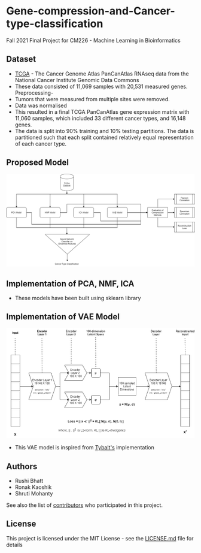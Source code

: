 # Gene-compression-and-Cancer-type-classification
Fall 2021 Final Project for CM226 - Machine Learning in Bioinformatics

## Dataset
* [TCGA](https://portal.gdc.cancer.gov/) -  The Cancer Genome Atlas PanCanAtlas RNAseq data from the National Cancer Institute Genomic Data Commons
* These data consisted of 11,069 samples with 20,531 measured genes.
Preprocessing- 
* Tumors that were measured from multiple sites were removed.
* Data was normalised
* This resulted in a final TCGA PanCanAtlas gene expression matrix with 11,060 samples, which included 33 different cancer types, and 16,148 genes.
* The data is split into 90% training and 10% testing partitions. The data is partitioned such that each split contained relatively equal representation of each cancer type.


## Proposed Model
![alt text](https://github.com/RushiBhatt007/Gene-compression-and-Cancer-type-classification/blob/main/proposed_model.png?raw=true)

## Implementation of PCA, NMF, ICA
* These models have been built using sklearn library

## Implementation of VAE Model
![alt text](https://github.com/RushiBhatt007/Gene-compression-and-Cancer-type-classification/blob/main/vae_model.png?raw=true)

* This VAE model is inspired from [Tybalt's](https://github.com/greenelab/tybalt) implementation

 ## Authors
 * Rushi Bhatt
 * Ronak Kaoshik
 * Shruti Mohanty
 
See also the list of [contributors](https://github.com/RushiBhatt007/Gene-compression-and-Cancer-type-classification/graphs/contributors) who participated in this project.

## License

This project is licensed under the MIT License - see the [LICENSE.md](LICENSE) file for details
